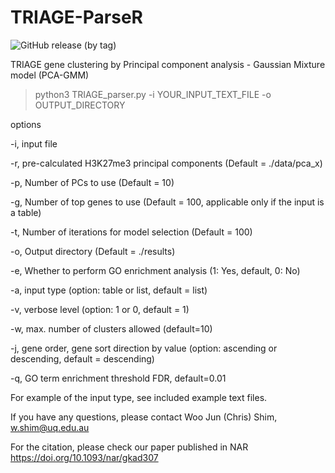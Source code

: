 # TRIAGE-ParseR

![GitHub release (by tag)](https://img.shields.io/github/downloads/palpant-comp/TRIAGE-ParseR/v1/total)

TRIAGE gene clustering by Principal component analysis - Gaussian Mixture model (PCA-GMM)

> python3 TRIAGE_parser.py -i YOUR_INPUT_TEXT_FILE -o OUTPUT_DIRECTORY 

options

-i, input file

-r, pre-calculated H3K27me3 principal components (Default = ./data/pca_x)

-p, Number of PCs to use (Default = 10)

-g, Number of top genes to use (Default = 100, applicable only if the input is a table)

-t, Number of iterations for model selection (Default = 100)

-o, Output directory (Default = ./results)

-e, Whether to perform GO enrichment analysis (1: Yes, default, 0: No)

-a, input type (option: table or list, default = list)

-v, verbose level (option: 1 or 0, default = 1)

-w, max. number of clusters allowed (default=10)

-j, gene order, gene sort direction by value (option: ascending or descending, default = descending)

-q, GO term enrichment threshold FDR, default=0.01

For example of the input type, see included example text files. 

If you have any questions, please contact Woo Jun (Chris) Shim, w.shim@uq.edu.au 

For the citation, please check our paper published in NAR https://doi.org/10.1093/nar/gkad307

